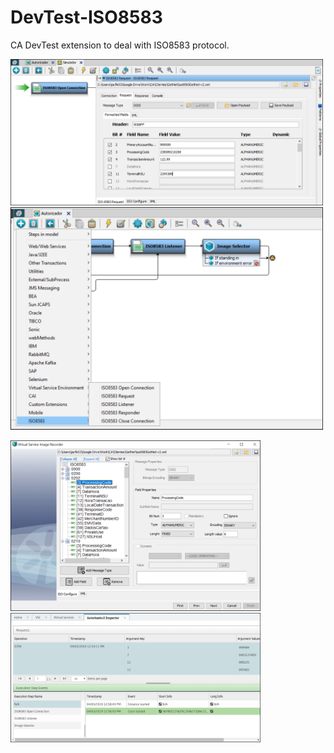 # DevTest-ISO8583
CA DevTest extension to deal with ISO8583 protocol.

<img src="https://raw.githubusercontent.com/adelbs/DevTest-ISO8583/master/resources/01.png" width="500"> <img src="https://raw.githubusercontent.com/adelbs/DevTest-ISO8583/master/resources/02.png" width="500">

<img src="https://raw.githubusercontent.com/adelbs/DevTest-ISO8583/master/resources/03.png" width="400"> <img src="https://raw.githubusercontent.com/adelbs/DevTest-ISO8583/master/resources/04.png" width="400">
